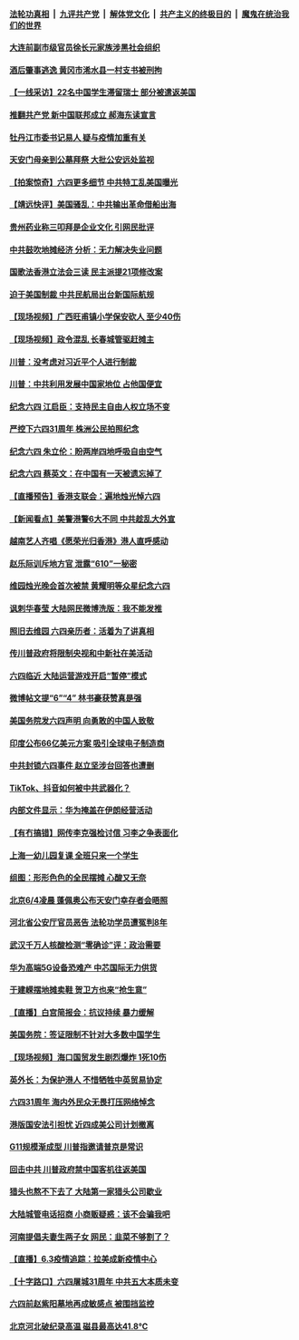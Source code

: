 

####  [法轮功真相](../../../../basic/blob/master/README.md?t=06041901) &nbsp;|&nbsp; [九评共产党](../../../../9ping.md/blob/master/README.md?t=06041901) &nbsp;|&nbsp; [解体党文化](../../../../jtdwh.md/blob/master/README.md?t=06041901)  &nbsp;|&nbsp; [共产主义的终极目的](../../../../gczydzjmd.md/blob/master/README.md?t=06041901) &nbsp;|&nbsp; [魔鬼在统治我们的世界](../../../../mgztzwmdsj.md/blob/master/README.md?t=06041901) 

#### [大连前副市级官员徐长元家族涉黑社会组织](../pages/nsc413/n12160590.md?t=06041901) 

#### [酒后肇事逃逸 黄冈市浠水县一村支书被刑拘](../pages/nsc413/n12160358.md?t=06041901) 

#### [【一线采访】22名中国学生滞留瑞士 部分被遣返美国](../pages/nsc413/n12160366.md?t=06041901) 


#### [推翻共产党 新中国联邦成立 郝海东读宣言](../pages/nsc413/n12160534.md?t=06041901) 

#### [牡丹江市委书记易人 疑与疫情加重有关](../pages/nsc413/n12160077.md?t=06041901) 

#### [天安门母亲到公墓拜祭 大批公安远处监视](../pages/nsc413/n12160172.md?t=06041901) 

#### [【拍案惊奇】六四更多细节 中共特工乱美国曝光](../pages/nsc413/n12159597.md?t=06041901) 

#### [【靖远快评】美国骚乱：中共输出革命借船出海](../pages/nsc413/n12159611.md?t=06041901) 

#### [贵州药业称三叩拜是企业文化 引网民批评](../pages/nsc413/n12159718.md?t=06041901) 

#### [中共鼓吹地摊经济 分析：无力解决失业问题](../pages/nsc413/n12159305.md?t=06041901) 

#### [国歌法香港立法会三读 民主派提21项修改案](../pages/nsc413/n12158457.md?t=06041901) 

#### [迫于美国制裁 中共民航局出台新国际航规](../pages/nsc413/n12159695.md?t=06041901) 

#### [【现场视频】广西旺甫镇小学保安砍人 至少40伤](../pages/nsc413/n12159725.md?t=06041901) 

#### [【现场视频】政令混乱 长春城管驱赶摊主](../pages/nsc413/n12158944.md?t=06041901) 

#### [川普：没考虑对习近平个人进行制裁](../pages/nsc413/n12159293.md?t=06041901) 

#### [川普：中共利用发展中国家地位 占他国便宜](../pages/nsc413/n12159303.md?t=06041901) 

#### [纪念六四 江启臣：支持民主自由人权立场不变](../pages/nsc413/n12159534.md?t=06041901) 

#### [严控下六四31周年 株洲公民拍照纪念](../pages/nsc413/n12159332.md?t=06041901) 

#### [纪念六四 朱立伦：盼两岸四地呼吸自由空气](../pages/nsc413/n12158114.md?t=06041901) 

#### [纪念六四 蔡英文：在中国有一天被遗忘掉了](../pages/nsc413/n12159378.md?t=06041901) 

#### [【直播预告】香港支联会：遍地烛光悼六四](../pages/nsc413/n12159202.md?t=06041901) 

#### [【新闻看点】美警港警6大不同 中共趁乱大外宣](../pages/nsc413/n12158991.md?t=06041901) 

#### [越南艺人齐唱《愿荣光归香港》港人直呼感动](../pages/nsc413/n12159261.md?t=06041901) 

#### [赵乐际训斥地方官 泄露“610”一秘密](../pages/nsc413/n12150090.md?t=06041901) 

#### [维园烛光晚会首次被禁 黄耀明等众星纪念六四](../pages/nsc413/n12158987.md?t=06041901) 

#### [讽刺华春莹 大陆网民微博洗版：我不能发推](../pages/nsc413/n12159216.md?t=06041901) 

#### [照旧去维园 六四亲历者：活着为了讲真相](../pages/nsc413/n12159127.md?t=06041901) 

#### [传川普政府将限制央视和中新社在美活动](../pages/nsc413/n12159065.md?t=06041901) 

#### [六四临近 大陆运营游戏开启“暂停”模式](../pages/nsc413/n12159055.md?t=06041901) 

#### [微博帖文提“6”“4” 林书豪获赞真是强](../pages/nsc413/n12158748.md?t=06041901) 

#### [美国务院发六四声明 向勇敢的中国人致敬](../pages/nsc413/n12159007.md?t=06041901) 

#### [印度公布66亿美元方案 吸引全球电子制造商](../pages/nsc413/n12158960.md?t=06041901) 

#### [中共封锁六四事件 赵立坚涉台回答也遭删](../pages/nsc413/n12158878.md?t=06041901) 

#### [TikTok、抖音如何被中共武器化？](../pages/nsc413/n12149301.md?t=06041901) 

#### [内部文件显示：华为掩盖在伊朗经营活动](../pages/nsc413/n12158587.md?t=06041901) 

#### [【有冇搞错】网传李克强检讨信 习李之争表面化](../pages/nsc413/n12158883.md?t=06041901) 

#### [上海一幼儿园复课 全班只来一个学生](../pages/nsc413/n12158922.md?t=06041901) 

#### [组图：形形色色的全民摆摊 心酸又无奈](../pages/nsc413/n12158679.md?t=06041901) 

#### [北京6/4凌晨 蓬佩奥公布天安门幸存者会晤照](../pages/nsc413/n12158858.md?t=06041901) 

#### [河北省公安厅官员恶告 法轮功学员遭冤判8年](../pages/nsc413/n12155605.md?t=06041901) 

#### [武汉千万人核酸检测“零确诊”评：政治需要](../pages/nsc413/n12158771.md?t=06041901) 

#### [华为高端5G设备恐难产 中芯国际无力供货](../pages/nsc413/n12158765.md?t=06041901) 

#### [于建嵘摆地摊卖鞋 贺卫方也来“抢生意”](../pages/nsc413/n12158863.md?t=06041901) 

#### [【直播】白宫简报会：抗议持续 暴力缓解](../pages/nsc413/n12155990.md?t=06041901) 

#### [美国务院：签证限制不针对大多数中国学生](../pages/nsc413/n12158789.md?t=06041901) 

#### [【现场视频】海口国贸发生剧烈爆炸 1死10伤](../pages/nsc413/n12158763.md?t=06041901) 

#### [英外长：为保护港人 不惜牺牲中英贸易协定](../pages/nsc413/n12158644.md?t=06041901) 

#### [六四31周年 海内外民众无畏打压网络悼念](../pages/nsc413/n12158005.md?t=06041901) 

#### [港版国安法引担忧 近四成美公司计划撤离](../pages/nsc413/n12158412.md?t=06041901) 

#### [G11规模渐成型 川普指邀请普京是常识](../pages/nsc413/n12158395.md?t=06041901) 

#### [回击中共 川普政府禁中国客机往返美国](../pages/nsc413/n12158407.md?t=06041901) 

#### [猎头也熬不下去了 大陆第一家猎头公司歇业](../pages/nsc413/n12158416.md?t=06041901) 

#### [大陆城管电话招商 小商贩疑惑：该不会骗我吧](../pages/nsc413/n12158258.md?t=06041901) 

#### [河南提倡夫妻生两子女 网民：韭菜不够割了？](../pages/nsc413/n12158276.md?t=06041901) 


#### [【直播】6.3疫情追踪：拉美成新疫情中心](../pages/nsc413/n12157990.md?t=06041901) 

#### [【十字路口】六四屠城31周年 中共五大本质未变](../pages/nsc413/n12156683.md?t=06041901) 

#### [六四前赵紫阳墓地再成敏感点 被围挡监控](../pages/nsc413/n12157869.md?t=06041901) 

#### [北京河北破纪录高温 磁县最高达41.8℃](../pages/nsc413/n12157789.md?t=06041901) 

